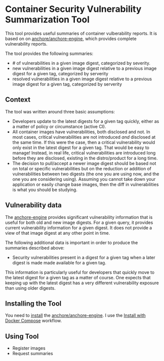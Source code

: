# Container Security Vulnerability Summarization Tool

This tool provides useful summaries of container vulberability reports. It is based on on [anchore/anchore-engine](https://github.com/anchore/anchore-engine), which provides complete vulnerability reports.

The tool provides the following summaries:

- \# of vulnerabilities in a given image digest, categorized by severity.
- new vulnerabilities in a given image digest relative to a previous image digest for a given tag, categorized by serverity
- resolved vulnerabilities in a given image digest relative to a previous image digest for a given tag, categorized by serverity

## Context

The tool was written around three basic assumptions:

- Developers update to the latest digests for a given tag quickly, either as a matter of policy or circumstance (active CI).
- All container images have vulnerabilities, both disclosed and not. In most cases, critical vulnerabilities are not  introduced *and* disclosed at the same time. If this were the case, then a critical vulnerability would only exist in the latest digest for a given tag. That would be easy to manage! Instead, in real life, critical vulnerabilities are introduced long before they are disclosed, existing in the distro/product for a long time.
- The decision to pull/accept a newer image digest should be based not on total or specific vulnerabilities but on the reduction or addition of vulnerabilities between two digests (the one you are using now, and the one you are considering using). Assuming you cannot take down your application or easily change base images, then the diff in vulnerabilities is what you should be studying.

## Vulnerability data

The [anchore-engine](https://github.com/anchore/anchore-engine) provides significant vulnerability information that is useful for both old and new image digests. For a given query, it provides current vulnerability information for a given digest. It does not provide a view of that image digest at any other point in time.

The following additional data is important in order to produce the summaries described above:

- Security vulnerabilities present in a digest for a given tag when a later digest is made made available for a given tag.

This information is particularly useful for developers that quickly move to the latest digest for a given tag as a matter of course. One expects that keeping up with the latest digest has a very different vulnerability exposure than using older digests.

## Installing the Tool

You need to [install](https://anchore.freshdesk.com/support/solutions/articles/36000020728-overview) the [anchore/anchore-engine](https://github.com/anchore/anchore-engine). I use the [Install with Docker Compose](https://anchore.freshdesk.com/support/solutions/articles/36000020729-install-with-docker-compose) workflow.

## Using Tool

- Register images
- Request summaries


